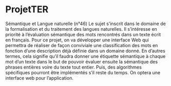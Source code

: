# ProjetTER
Sémantique et Langue naturelle (n°46)
Le sujet s’inscrit dans le domaine de la formalisation et du traitement des langues naturelles. Il s’intéresse en priorité à l’évaluation sémantique des mots rencontrés dans un texte écrit en français. Pour ce projet, on va développer une interface Web qui permettra de réaliser de façon conviviale une classification des mots en fonction d’une description déjà définie dans un domaine donné. 
En d’autres termes, cela signifie qu’il faudra donner une étiquette sémantique à chaque mot d’un texte dans le but de pouvoir évaluer ensuite la sémantique des phrases entières voire du texte tout entier. Puis, des algorithmes spécifiques pourront être implémentés s’il reste du temps. On optera une interface web pour l’application.
